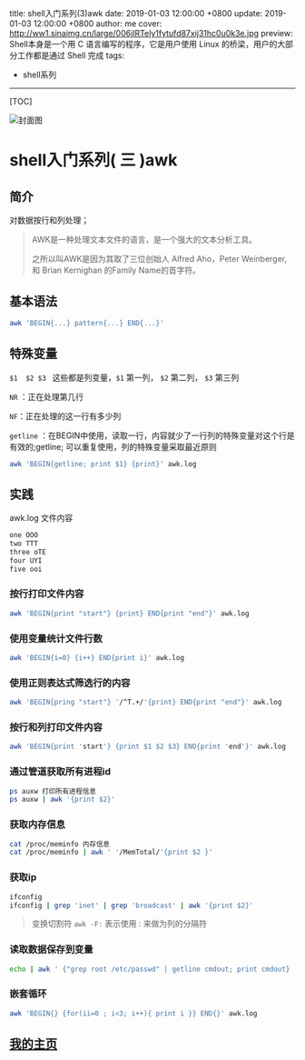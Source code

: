 title: shell入门系列(3)awk
date: 2019-01-03 12:00:00 +0800
update: 2019-01-03 12:00:00 +0800
author: me
cover: http://ww1.sinaimg.cn/large/006jIRTely1fytufd87xij31hc0u0k3e.jpg
preview:  Shell本身是一个用 C 语言编写的程序，它是用户使用 Linux 的桥梁，用户的大部分工作都是通过 Shell 完成
tags:

  - shell系列

---

[TOC]

![封面图](http://ww1.sinaimg.cn/large/006jIRTely1fytufd87xij31hc0u0k3e.jpg)

# shell入门系列( 三 )awk

## 简介

对数据按行和列处理；

> AWK是一种处理文本文件的语言，是一个强大的文本分析工具。
>
> 之所以叫AWK是因为其取了三位创始人 Alfred Aho，Peter Weinberger, 和 Brian Kernighan 的Family Name的首字符。

## 基本语法

```bash
awk 'BEGIN{...} pattern{...} END{...}'
```

## 特殊变量

`$1  $2 $3 ` 这些都是列变量，`$1` 第一列， `$2` 第二列， `$3` 第三列

`NR` ：正在处理第几行

`NF`：正在处理的这一行有多少列

`getline` ：在BEGIN中使用，读取一行，内容就少了一行列的特殊变量对这个行是有效的;getline; 可以重复使用，列的特殊变量采取最近原则

```bash
awk 'BEGIN{getline; print $1} {print}' awk.log
```

## 实践

awk.log 文件内容

```bash
one OOO
two TTT
three oTE
four UYI
five ooi
```

### 按行打印文件内容

```bash
awk 'BEGIN{print "start"} {print} END{print "end"}' awk.log
```

### 使用变量统计文件行数

```bash
awk 'BEGIN{i=0} {i++} END{print i}' awk.log
```

### 使用正则表达式筛选行的内容

```bash
awk 'BEGIN{pring "start"} '/^T.+/'{print} END{print "end"}' awk.log
```

### 按行和列打印文件内容

```bash
awk 'BEGIN{print 'start'} {print $1 $2 $3} END{print 'end'}' awk.log 
```

### 通过管道获取所有进程id

```bash
ps auxw 打印所有进程信息
ps auxw | awk '{print $2}'
```

### 获取内存信息

```bash
cat /proc/meminfo 内存信息
cat /proc/meminfo | awk ' '/MemTotal/'{print $2 }'
```

### 获取ip

```bash
ifconfig 
ifconfig | grep 'inet' | grep 'broadcast' | awk '{print $2}'
```

> 变换切割符   `awk -F:`  表示使用 : 来做为列的分隔符

### 读取数据保存到变量

```bash
echo | awk ' {"grep root /etc/passwd" | getline cmdout; print cmdout} '
```

### 嵌套循环

```bash
awk 'BEGIN{} {for(ii=0 ; i<3; i++){ print i }} END{}' awk.log
```

## [我的主页](https://suveng.github.io/blog/)